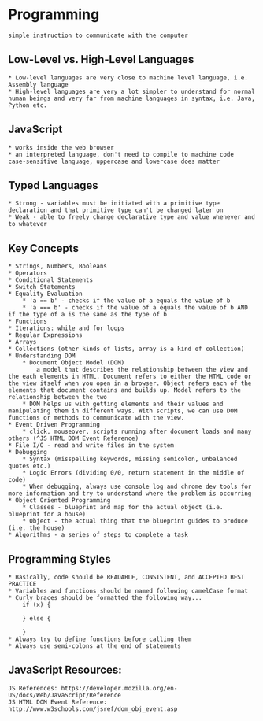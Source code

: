 # Programming
    simple instruction to communicate with the computer

## Low-Level vs. High-Level Languages
    * Low-level languages are very close to machine level language, i.e. Assembly language
    * High-level languages are very a lot simpler to understand for normal human beings and very far from machine languages in syntax, i.e. Java, Python etc.

## JavaScript
    * works inside the web browser
    * an interpreted language, don't need to compile to machine code
    case-sensitive language, uppercase and lowercase does matter

## Typed Languages
    * Strong - variables must be initiated with a primitive type declaration and that primitive type can't be changed later on
    * Weak - able to freely change declarative type and value whenever and to whatever

## Key Concepts
    * Strings, Numbers, Booleans
    * Operators
    * Conditional Statements
    * Switch Statements
    * Equality Evaluation
        * 'a == b' - checks if the value of a equals the value of b
        * 'a === b' - checks if the value of a equals the value of b AND if the type of a is the same as the type of b
    * Functions
    * Iterations: while and for loops
    * Regular Expressions
    * Arrays
    * Collections (other kinds of lists, array is a kind of collection)
    * Understanding DOM
        * Document Object Model (DOM)
            a model that describes the relationship between the view and the each elements in HTML. Document refers to either the HTML code or the view itself when you open in a browser. Object refers each of the elements that document contains and builds up. Model refers to the relationship between the two
        * DOM helps us with getting elements and their values and manipulating them in different ways. With scripts, we can use DOM functions or methods to communicate with the view.
    * Event Driven Programming
        * click, mouseover, scripts running after document loads and many others (^JS HTML DOM Event Reference)
    * File I/O - read and write files in the system
    * Debugging
        * Syntax (misspelling keywords, missing semicolon, unbalanced quotes etc.)
        * Logic Errors (dividing 0/0, return statement in the middle of code)
        * When debugging, always use console log and chrome dev tools for more information and try to understand where the problem is occurring
    * Object Oriented Programming
        * Classes - blueprint and map for the actual object (i.e. blueprint for a house)
        * Object - the actual thing that the blueprint guides to produce (i.e. the house)
    * Algorithms - a series of steps to complete a task





## Programming Styles
    * Basically, code should be READABLE, CONSISTENT, and ACCEPTED BEST PRACTICE
    * Variables and functions should be named following camelCase format
    * Curly braces should be formatted the following way...
        if (x) {

        } else {

        }
    * Always try to define functions before calling them
    * Always use semi-colons at the end of statements

## JavaScript Resources:
    JS References: https://developer.mozilla.org/en-US/docs/Web/JavaScript/Reference
    JS HTML DOM Event Reference: http://www.w3schools.com/jsref/dom_obj_event.asp

